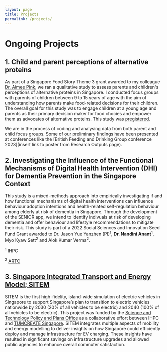 ```yaml
---
layout: page
title: Projects
permalink: /projects/ 
---
```




# Ongoing Projects

## 1.  Child and parent perceptions of alternative proteins
As part of a Singapore Food Story Theme 3 grant awarded to my colleague [Dr. Aimee Pink](wwww.researchgate.net/profile/Aimee-Pink), we ran a qualitative study to assess parents and children's perceptions of alternative proteins in Singapore. I conducted focus groups with parents of children between 9 to 15 years of age with the aim of understanding how parents make food-related decisions for their children. The overall goal for this study was to engage children at a young age and parents as their primary decision maker for food chocies and empower them as advocates of alternative proteins. This study was [pregistered](https://osf.io/ag9n8/).   

We are in the process of coding and analysing data from both parent and child focus groups. Some of our preliminary findings have been presented at conferences like the [British Feeding and Drinking Group conference 2023](insert link to poster from Research Outputs page). 

## 2. Investigating the Influence of the Functional Mechanisms of Digital Health Intervention (DHI) for Dementia Prevention in the Singapore Context
This study is a mixed-methods approach into empirically investigating if and how functional mechanisms of digital health interventions can influence behaviour adoption intentions and health-related self-regulation behaviour among elderly at risk of dementia in Singapore. Through the development of the SENIOR app, we intend to identify indivuals at risk of developing dementia and offer behaviour and lifestyle recommendations to mitigate their risk. This study is part of a 2022 Social Sciences and Innovation Seed Fund Grant awarded to Dr. Jason Yue Yanzhen (PI)<sup>1</sup>, <strong>Dr. Nandini Anant</strong><sup>1</sup>, Myo Kyaw Sett<sup>2</sup> and Alok Kumar Verma<sup>2</sup>.

<sup>1</sup> IHPC

<sup>2</sup> [ARTC](https://www.a-star.edu.sg/artc)


## 3. [Singapore Integrated Transport and Energy Model; SITEM](https://www.a-star.edu.sg/ihpc/ihpc-tech-hub/features/uss/integrated-citywide-model-of-vehicle-electrification)
SITEM is the first high-fidelity, island-wide simulation of electric vehicles in Singapore to support Singapore’s plan to transition to electric vehicles nationwide by 2030 (20% of all vehicles to be electric) and 2040 (100% of all vehicles to be electric). This project was funded by the [Science and Technology Policy and Plans Office](https://www.sgdi.gov.sg/ministries/pmo/departments/stppo) as a collaborative effort between IHPC and [TUMCREATE Singapore](https://www.tum-create.edu.sg/). SITEM integrates multiple aspects of mobility and energy modelling to deliver insights on how Singapore could efficiently deploy and manage infrastructure for EV charging. These insights have resulted in significant savings on infrastructure upgrades and allowed public agencies to enhance overall commuter satisfaction. 
